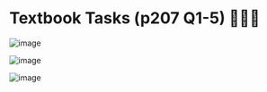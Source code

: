 # Textbook Tasks (p207 Q1-5) 👨🏽‍💻

![image](https://github.com/ross-bish/Section-7-Functions/assets/83789503/926613a4-c101-4b07-bd6c-7e60dfa187fc)

![image](https://github.com/ross-bish/Section-7-Functions/assets/83789503/a75671ef-0354-4f0e-ab79-0e6680a129bb)

![image](https://github.com/ross-bish/Section-7-Functions/assets/83789503/0870bf0b-09db-4057-b076-c6d35bf62934)
